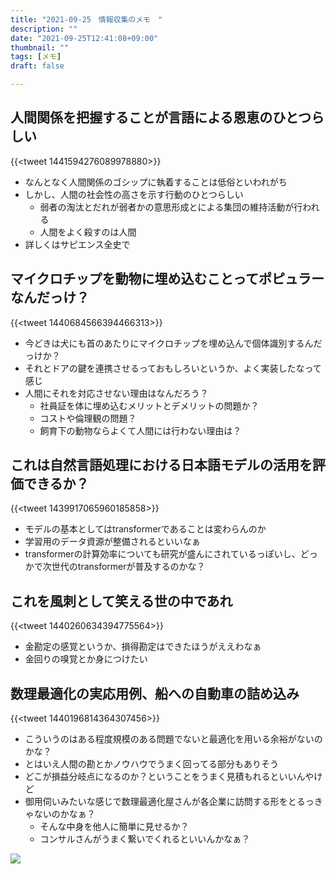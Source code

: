 ```yaml
---
title: "2021-09-25　情報収集のメモ　"
description: ""
date: "2021-09-25T12:41:08+09:00"
thumbnail: ""
tags: [メモ]
draft: false

---
```

## 人間関係を把握することが言語による恩恵のひとつらしい
{{<tweet 1441594276089978880>}}
- なんとなく人間関係のゴシップに執着することは低俗といわれがち
- しかし、人間の社会性の高さを示す行動のひとつらしい
  - 弱者の淘汰とだれが弱者かの意思形成とによる集団の維持活動が行われる
  - 人間をよく殺すのは人間
- 詳しくはサピエンス全史で
<div data-vc_mylinkbox_id="887684949"></div>

## マイクロチップを動物に埋め込むことってポピュラーなんだっけ？
{{<tweet 1440684566394466313>}}
- 今どきは犬にも首のあたりにマイクロチップを埋め込んで個体識別するんだっけか？
- それとドアの鍵を連携させるっておもしろいというか、よく実装したなって感じ
- 人間にそれを対応させない理由はなんだろう？
  - 社員証を体に埋め込むメリットとデメリットの問題か？
  - コストや倫理観の問題？
  - 飼育下の動物ならよくて人間には行わない理由は？

## これは自然言語処理における日本語モデルの活用を評価できるか？
{{<tweet 1439917065960185858>}}
- モデルの基本としてはtransformerであることは変わらんのか
- 学習用のデータ資源が整備されるといいなぁ
- transformerの計算効率についても研究が盛んにされているっぽいし、どっかで次世代のtransformerが普及するのかな？

## これを風刺として笑える世の中であれ
{{<tweet 1440260634394775564>}}
- 金勘定の感覚というか、損得勘定はできたほうがええわなぁ
- 金回りの嗅覚とか身につけたい

## 数理最適化の実応用例、船への自動車の詰め込み
{{<tweet 1440196814364307456>}}
- こういうのはある程度規模のある問題でないと最適化を用いる余裕がないのかな？
- とはいえ人間の勘とかノウハウでうまく回ってる部分もありそう
- どこが損益分岐点になるのか？ということをうまく見積もれるといいんやけど
- 御用伺いみたいな感じで数理最適化屋さんが各企業に訪問する形をとるっきゃないのかなぁ？
  - そんな中身を他人に簡単に見せるか？
  - コンサルさんがうまく繋いでくれるといいんかなぁ？


<script language="javascript" src="//ad.jp.ap.valuecommerce.com/servlet/jsbanner?sid=3563352&pid=887689140"></script><noscript><a href="//ck.jp.ap.valuecommerce.com/servlet/referral?sid=3563352&pid=887689140" rel="nofollow"><img src="//ad.jp.ap.valuecommerce.com/servlet/gifbanner?sid=3563352&pid=887689140" border="0"></a></noscript>